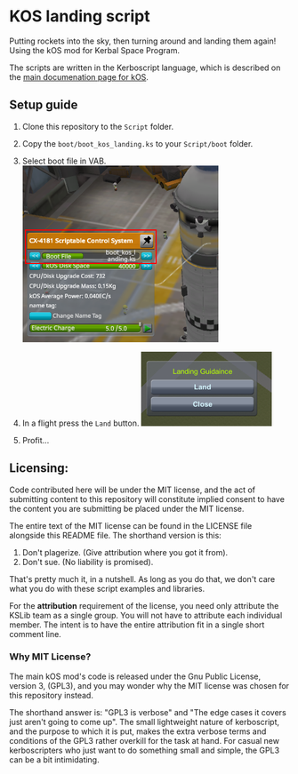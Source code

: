 # KOS landing script
Putting rockets into the sky, then turning around and landing them again! Using the kOS mod for Kerbal Space Program.

The scripts are written in the Kerboscript language, which is described
on the [main documenation page for kOS](http://ksp-kos.github.io/KOS_DOC/).

## Setup guide

1. Clone this repository to the `Script` folder.
2. Copy the `boot/boot_kos_landing.ks` to your `Script/boot` folder.
3. Select boot file in VAB.
	![Select boot file](/images/boot_file.PNG)

4. In a flight press the `Land` button.
	![Press Land button](/images/landing_gui.PNG)

5. Profit...

## Licensing:

Code contributed here will be under the MIT license, and the act of
submitting content to this repository will constitute implied
consent to have the content you are submitting be placed under the
MIT license.

The entire text of the MIT license can be found in the LICENSE file
alongside this README file.  The shorthand version is this: 

  1. Don't plagerize.  (Give attribution where you got it from).
  2. Don't sue. (No liability is promised).

That's pretty much it, in a nutshell.  As long as you do that, we
don't care what you do with these script examples and libraries.

For the **attribution** requirement of the license, you need only
attribute the KSLib team as a single group.  You will not have to
attribute each individual member.  The intent is to have
the entire attribution fit in a single short comment line.

### Why MIT License?

The main kOS mod's code is released under the Gnu Public License, version
3, (GPL3), and you may wonder why the MIT license was chosen for this
repository instead.

The shorthand answer is: "GPL3 is verbose" and "The edge cases it
covers just aren't going to come up".  The small lightweight nature 
of kerboscript, and the purpose to which it is put, makes the extra
verbose terms and conditions of the GPL3 rather overkill for the
task at hand.  For casual new kerboscripters who just want to do
something small and simple, the GPL3 can be a bit intimidating.
